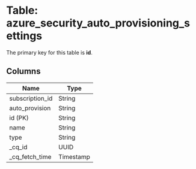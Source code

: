 # Table: azure_security_auto_provisioning_settings


The primary key for this table is **id**.


## Columns
| Name          | Type          |
| ------------- | ------------- |
|subscription_id|String|
|auto_provision|String|
|id (PK)|String|
|name|String|
|type|String|
|_cq_id|UUID|
|_cq_fetch_time|Timestamp|